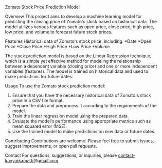 Zomato Stock Price Prediction Model

Overview
This project aims to develop a machine learning model for predicting the closing price of Zomato's stock based on historical data. The model utilizes various features such as open price, close price, high price, low price, and volume to forecast future stock prices.

Features
Historical data of Zomato's stock price, including:
*Date
*Open Price
*Close Price
*High Price
*Low Price
*Volume

The stock prediction model is based on the Linear Regression technique, which is a simple yet effective method for modeling the relationship between a dependent variable (closing price) and one or more independent variables (features). The model is trained on historical data and used to make predictions for future dates.

Usage
To use the Zomato stock prediction model:

1. Ensure that you have the necessary historical data of Zomato's stock price in a CSV file format.
2. Prepare the data and preprocess it according to the requirements of the model.
3. Train the linear regression model using the prepared data.
4. Evaluate the model's performance using appropriate metrics such as mean squared error (MSE).
5. Use the trained model to make predictions on new data or future dates.

Contributing
Contributions are welcome! Please feel free to submit issues, suggest improvements, or open pull requests.

Contact
For questions, suggestions, or inquiries, please contact-kavyarkamath@gmail.com
